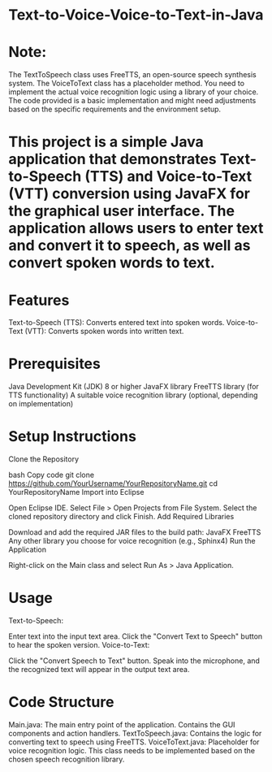 # Text-to-Voice-Voice-to-Text-in-Java

# Note:
The TextToSpeech class uses FreeTTS, an open-source speech synthesis system.
The VoiceToText class has a placeholder method. You need to implement the actual voice recognition logic using a library of your choice.
The code provided is a basic implementation and might need adjustments based on the specific requirements and the environment setup.

# This project is a simple Java application that demonstrates Text-to-Speech (TTS) and Voice-to-Text (VTT) conversion using JavaFX for the graphical user interface. The application allows users to enter text and convert it to speech, as well as convert spoken words to text.

# Features
Text-to-Speech (TTS): Converts entered text into spoken words.
Voice-to-Text (VTT): Converts spoken words into written text.
# Prerequisites
Java Development Kit (JDK) 8 or higher
JavaFX library
FreeTTS library (for TTS functionality)
A suitable voice recognition library (optional, depending on implementation)
# Setup Instructions
Clone the Repository

bash
Copy code
git clone https://github.com/YourUsername/YourRepositoryName.git
cd YourRepositoryName
Import into Eclipse

Open Eclipse IDE.
Select File > Open Projects from File System.
Select the cloned repository directory and click Finish.
Add Required Libraries

Download and add the required JAR files to the build path:
JavaFX
FreeTTS
Any other library you choose for voice recognition (e.g., Sphinx4)
Run the Application

Right-click on the Main class and select Run As > Java Application.
# Usage
Text-to-Speech:

Enter text into the input text area.
Click the "Convert Text to Speech" button to hear the spoken version.
Voice-to-Text:

Click the "Convert Speech to Text" button.
Speak into the microphone, and the recognized text will appear in the output text area.
# Code Structure
Main.java: The main entry point of the application. Contains the GUI components and action handlers.
TextToSpeech.java: Contains the logic for converting text to speech using FreeTTS.
VoiceToText.java: Placeholder for voice recognition logic. This class needs to be implemented based on the chosen speech recognition library.
